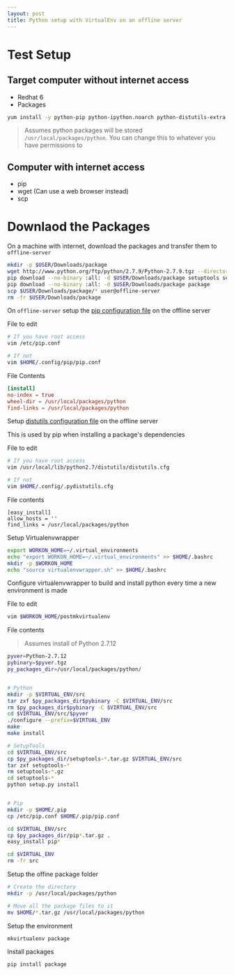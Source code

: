 ```yaml
---
layout: post
title: Python setup with VirtualEnv on an offline server
---
```


# Test Setup

## Target computer without internet access
  * Redhat 6
  * Packages

```bash
yum install -y python-pip python-ipython.noarch python-distutils-extra.noarch python-devel.x86_64 openssl-devel.x86_64 python-virtualenvwrapper.noarch git.x86_64 gnome-keyring-devel.x86_64 gnome-keyring-pam.x86_64 gnome-python2-gnomekeyring.x86_64 dbus-python sqlite-devel.x86_64 cdk.x86_64 ncurses-devel.x86_64 bzip2-devel.x86_64 readline-devel.x86_64
```
 > Assumes python packages will be stored `/usr/local/packages/python`. You can change this to whatever you have permissions to

## Computer with internet access
  * pip
  * wget (Can use a web browser instead)
  * scp

# Downlaod the Packages

On a machine with internet, download the packages and transfer them to `offline-server`

```bash
mkdir -p $USER/Downloads/package
wget http://www.python.org/ftp/python/2.7.9/Python-2.7.9.tgz --directory-prefix=$USER/Downloads/package
pip download --no-binary :all: -d $USER/Downloads/package setuptools setuptools_scm pip
pip download --no-binary :all: -d $USER/Downloads/package package
scp $USER/Downloads/package/* user@offline-server
rm -fr $USER/Downloads/package
```

On `offline-server` setup the [pip configuration file](https://pip.pypa.io/en/stable/user_guide/#config-file) on the offline server

File to edit

```bash
# If you have root access
vim /etc/pip.conf

# If not
vim $HOME/.config/pip/pip.conf
```

File Contents

```conf
[install]
no-index = true
wheel-dir = /usr/local/packages/python
find-links = /usr/local/packages/python
```

Setup [distutils configuration file](http://pydoc-zh.readthedocs.io/en/latest/install/index.html#distutils-configuration-files) on the offline server

This is used by pip when installing a package's dependencies

File to edit

```bash
# If you have root access
vim /usr/local/lib/python2.7/distutils/distutils.cfg

# If not
vim $HOME/.config/.pydistutils.cfg
```

File contents

```config
[easy_install]
allow_hosts = ''
find_links = /usr/local/packages/python
```

Setup Virtualenvwrapper

```bash
export WORKON_HOME=~/.virtual_environments
echo "export WORKON_HOME=~/.virtual_environments" >> $HOME/.bashrc
mkdir -p $WORKON_HOME
echo "source virtualenvwrapper.sh" >> $HOME/.bashrc
```

Configure virtualenvwrapper to build and install python every time a new environment is made

File to edit

```bash
vim $WORKON_HOME/postmkvirtualenv
```

File contents

 > Assumes install of Python 2.7.12

```bash
pyver=Python-2.7.12
pybinary=$pyver.tgz
py_packages_dir=/usr/local/packages/python/


# Python
mkdir -p $VIRTUAL_ENV/src
tar zxf $py_packages_dir$pybinary -C $VIRTUAL_ENV/src
rm $py_packages_dir$pybinary -C $VIRTUAL_ENV/src
cd $VIRTUAL_ENV/src/$pyver
./configure --prefix=$VIRTUAL_ENV
make
make install

# SetupTools
cd $VIRTUAL_ENV/src
cp $py_packages_dir/setuptools-*.tar.gz $VIRTUAL_ENV/src
tar zxf setuptools-*
rm setuptools-*.gz
cd setuptools-*
python setup.py install


# Pip
mkdir -p $HOME/.pip
cp /etc/pip.conf $HOME/.pip/pip.conf

cd $VIRTUAL_ENV/src
cp $py_packages_dir/pip*.tar.gz .
easy_install pip*

cd $VIRTUAL_ENV
rm -fr src
```

Setup the offine package folder

```bash
# Create the directory
mkdir -p /usr/local/packages/python

# Move all the package files to it
mv $HOME/*.tar.gz /usr/local/packages/python
```


Setup the environment

```bash
mkvirtualenv package
```

Install packages

```bash
pip install package
```
